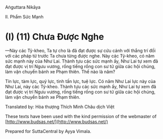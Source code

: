  

Aṅguttara Nikāya

II. Phẩm Sức Mạnh

# (I) (11) Chưa Ðược Nghe

—Này các Tỷ-kheo, Ta tự cho là đã đạt được sự cứu cánh với thắng trí đối với các pháp từ trước Ta chưa từng được nghe. Này các Tỷ-kheo, có năm sức mạnh này của Như Lai. Thành tựu các sức mạnh ấy, Như Lai tự xem đã đạt được vị trí Ngưu vương, rống tiếng rống con sư tử giữa các hội chúng, làm vận chuyển bánh xe Phạm thiên. Thế nào là năm?

Tín lực, tàm lực, quý lực, tinh tấn lực, tuệ lực. Có năm Như Lai lực này của Như Lai, này các Tỷ-kheo. Thành tựu các sức mạnh ấy, Như Lai tự xem đã đạt được vị trí Ngưu vương, rống tiếng rống con sư tử giữa các hội chúng, làm vận chuyển bánh xe Phạm thiên.

Translated by: Hòa thượng Thích Minh Châu dịch Việt

These texts have been used with the kind permission of the webmaster of [http://www.budsas.net/](http://www.budsas.net/)

Prepared for SuttaCentral by Ayya Vimala.